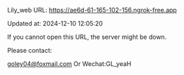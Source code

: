 Lily_web URL: https://ae6d-61-165-102-156.ngrok-free.app

Updated at: 2024-12-10 12:05:20

If you cannot open this URL, the server might be down.

Please contact: 

goley04@foxmail.com Or Wechat:GL_yeaH